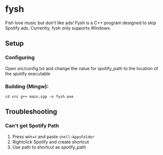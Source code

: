 # fysh
Fish love music but don't like ads! Fysh is a C++ program designed to skip Spotify ads.
Currently, fysh only supports Windows. 

## Setup
### Configuring
Open src/config.txt and change the value for spotify_path to the location of the spotify executable

### Building (Mingw):
``cd src
g++ main.cpp -o fysh.exe``

## Troubleshooting
### Can't get Spotify Path
1. Press win+r and paste `shell:AppsFolder`
2. Rightclick Spotify and create shortcut
3. Use path to shortcut as spotify_path